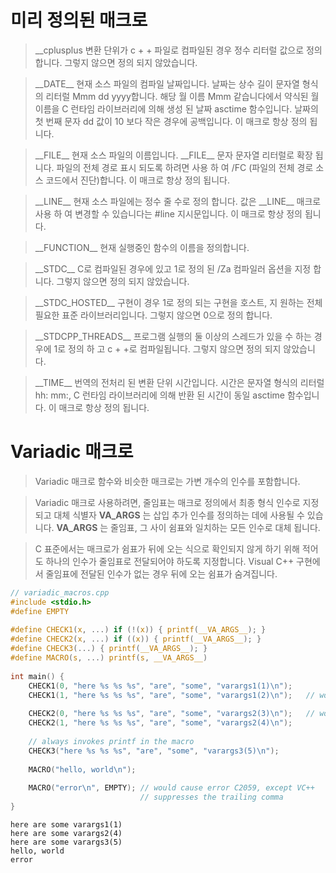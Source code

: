 # 미리 정의된 매크로

> \_\_cplusplus 변환 단위가 c + + 파일로 컴파일된 경우 정수 리터럴 값으로 정의 합니다. 그렇지 않으면 정의 되지 않았습니다.

> \_\_DATE\_\_ 현재 소스 파일의 컴파일 날짜입니다. 날짜는 상수 길이 문자열 형식의 리터럴 Mmm dd yyyy합니다. 해당 월 이름 Mmm 같습니다에서 약식된 월 이름을 C 런타임 라이브러리에 의해 생성 된 날짜 asctime 함수입니다. 날짜의 첫 번째 문자 dd 값이 10 보다 작은 경우에 공백입니다. 이 매크로 항상 정의 됩니다.

> \_\_FILE\_\_ 현재 소스 파일의 이름입니다. \_\_FILE\_\_ 문자 문자열 리터럴로 확장 됩니다. 파일의 전체 경로 표시 되도록 하려면 사용 하 여 /FC (파일의 전체 경로 소스 코드에서 진단)합니다. 이 매크로 항상 정의 됩니다.

> \_\_LINE\_\_ 현재 소스 파일에는 정수 줄 수로 정의 합니다. 값은 \_\_LINE\_\_ 매크로 사용 하 여 변경할 수 있습니다는 #line 지시문입니다. 이 매크로 항상 정의 됩니다.

> \_\_FUNCTION\_\_ 현재 실행중인 함수의 이름을 정의합니다.

> \_\_STDC\_\_ C로 컴파일된 경우에 있고 1로 정의 된 /Za 컴파일러 옵션을 지정 합니다. 그렇지 않으면 정의 되지 않았습니다.

> \_\_STDC_HOSTED\_\_ 구현이 경우 1로 정의 되는 구현을 호스트, 지 원하는 전체 필요한 표준 라이브러리입니다. 그렇지 않으면 0으로 정의 합니다.

> \_\_STDCPP_THREADS\_\_ 프로그램 실행의 둘 이상의 스레드가 있을 수 하는 경우에 1로 정의 하 고 c + +로 컴파일됩니다. 그렇지 않으면 정의 되지 않았습니다.

> \_\_TIME\_\_ 번역의 전처리 된 변환 단위 시간입니다. 시간은 문자열 형식의 리터럴 hh: mm:, C 런타임 라이브러리에 의해 반환 된 시간이 동일 asctime 함수입니다. 이 매크로 항상 정의 됩니다.

# Variadic 매크로

> Variadic 매크로 함수와 비슷한 매크로는 가변 개수의 인수를 포함합니다.

> Variadic 매크로 사용하려면, 줄임표는 매크로 정의에서 최종 형식 인수로 지정되고 대체 식별자 __VA_ARGS__ 는 삽입 추가 인수를 정의하는 데에 사용될 수 있습니다. __VA_ARGS__ 는 줄임표, 그 사이 쉼표와 일치하는 모든 인수로 대체 됩니다.

> C 표준에서는 매크로가 쉼표가 뒤에 오는 식으로 확인되지 않게 하기 위해 적어도 하나의 인수가 줄임표로 전달되어야 하도록 지정합니다. Visual C++ 구현에서 줄임표에 전달된 인수가 없는 경우 뒤에 오는 쉼표가 숨겨집니다.

```C
// variadic_macros.cpp  
#include <stdio.h>  
#define EMPTY  
  
#define CHECK1(x, ...) if (!(x)) { printf(__VA_ARGS__); }  
#define CHECK2(x, ...) if ((x)) { printf(__VA_ARGS__); }  
#define CHECK3(...) { printf(__VA_ARGS__); }  
#define MACRO(s, ...) printf(s, __VA_ARGS__)  
  
int main() {  
    CHECK1(0, "here %s %s %s", "are", "some", "varargs1(1)\n");  
    CHECK1(1, "here %s %s %s", "are", "some", "varargs1(2)\n");   // won't print  
  
    CHECK2(0, "here %s %s %s", "are", "some", "varargs2(3)\n");   // won't print  
    CHECK2(1, "here %s %s %s", "are", "some", "varargs2(4)\n");  
  
    // always invokes printf in the macro  
    CHECK3("here %s %s %s", "are", "some", "varargs3(5)\n");  
  
    MACRO("hello, world\n");  
  
    MACRO("error\n", EMPTY); // would cause error C2059, except VC++   
                             // suppresses the trailing comma  
}  
```

```
here are some varargs1(1)  
here are some varargs2(4)  
here are some varargs3(5)  
hello, world  
error  
```